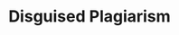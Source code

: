---
word: "true"

types: "word"

title: "Disguised Plagiarism"

categories: ['']

tags: ['Disguised', 'Plagiarism']

arabic: 'الاحتيال المتنكر'

arexps: []

enwords: ['Disguised Plagiarism']

enexps: []

arlexicons: 'ح'

enlexicons: 'D'

authors: ['Ruqayya Roshdy']

translators: ['X']

citations: 'تطبيقات أساسية في المعالجة الآلية للغة العربية'

sources: 'مركز الملك عبدالله بن عبدالعزيز الدولي لخدمة اللغة العربية'

slug: ""
---